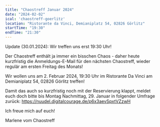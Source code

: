 ```yaml
---
title: "Chaostreff Januar 2024"
date: "2024-02-02"
ical: 'chaostreff-goerlitz'
location: "Ristorante da Vinci, Demianiplatz 54, 02826 Görlitz"
startTime: "19:30"
endTime: "21:30"
---
```


Update (30.01.2024): Wir treffen uns erst 19:30 Uhr!

Der Chaostreff enthält ja immer ein bisschen Chaos - daher heute kurzfristig die Anmeldungs-E-Mail für den nächsten Chaostreff, wieder regulär am ersten Freitag des Monats!

Wir wollen uns am 2. Februar 2024, 19:30 Uhr im Ristorante Da Vinci am Demianiplatz 54, 02826 Görlitz treffen! 

Damit das auch so kurzfristig noch mit der Reservierung klappt, meldet euch doch bitte bis Montag Nachmittag, 29. Januar in folgender Umfrage zurück: https://nuudel.digitalcourage.de/p6x3aevSpxtVZzwH

Ich freue mich auf euch!

Marlene vom Chaostreff